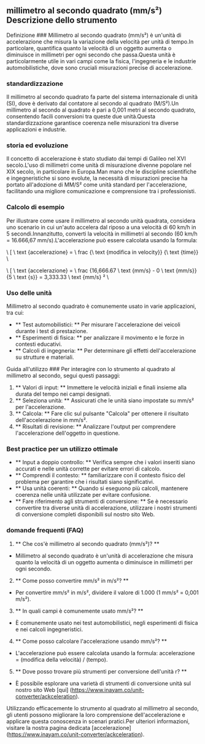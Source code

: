 ## millimetro al secondo quadrato (mm/s²) Descrizione dello strumento

Definizione ###
Millimetro al secondo quadrato (mm/s²) è un'unità di accelerazione che misura la variazione della velocità per unità di tempo.In particolare, quantifica quanto la velocità di un oggetto aumenta o diminuisce in millimetri per ogni secondo che passa.Questa unità è particolarmente utile in vari campi come la fisica, l'ingegneria e le industrie automobilistiche, dove sono cruciali misurazioni precise di accelerazione.

### standardizzazione
Il millimetro al secondo quadrato fa parte del sistema internazionale di unità (SI), dove è derivato dal contatore al secondo al quadrato (M/S²).Un millimetro al secondo al quadrato è pari a 0,001 metri al secondo quadrato, consentendo facili conversioni tra queste due unità.Questa standardizzazione garantisce coerenza nelle misurazioni tra diverse applicazioni e industrie.

### storia ed evoluzione
Il concetto di accelerazione è stato studiato dai tempi di Galileo nel XVI secolo.L'uso di millimetri come unità di misurazione divenne popolare nel XIX secolo, in particolare in Europa.Man mano che le discipline scientifiche e ingegneristiche si sono evolute, la necessità di misurazioni precise ha portato all'adozione di MM/S² come unità standard per l'accelerazione, facilitando una migliore comunicazione e comprensione tra i professionisti.

### Calcolo di esempio
Per illustrare come usare il millimetro al secondo unità quadrata, considera uno scenario in cui un'auto accelera dal riposo a una velocità di 60 km/h in 5 secondi.Innanzitutto, converti la velocità in millimetri al secondo (60 km/h = 16.666,67 mm/s).L'accelerazione può essere calcolata usando la formula:

\ [
\ text {accelerazione} = \ frac {\ text {modifica in velocity}} {\ text {time}}
\

\ [
\ text {accelerazione} = \ frac {16,666.67 \ text {mm/s} - 0 \ text {mm/s}} {5 \ text {s}} = 3,333.33 \ text {mm/s} ²
\

### Uso delle unità
Millimetro al secondo quadrato è comunemente usato in varie applicazioni, tra cui:
- ** Test automobilistici: ** Per misurare l'accelerazione dei veicoli durante i test di prestazione.
- ** Esperimenti di fisica: ** per analizzare il movimento e le forze in contesti educativi.
- ** Calcoli di ingegneria: ** Per determinare gli effetti dell'accelerazione su strutture e materiali.

Guida all'utilizzo ###
Per interagire con lo strumento al quadrato al millimetro al secondo, segui questi passaggi:
1. ** Valori di input: ** Immettere le velocità iniziali e finali insieme alla durata del tempo nei campi designati.
2. ** Seleziona unità: ** Assicurati che le unità siano impostate su mm/s² per l'accelerazione.
3. ** Calcola: ** Fare clic sul pulsante "Calcola" per ottenere il risultato dell'accelerazione in mm/s².
4. ** Risultati di revisione: ** Analizzare l'output per comprendere l'accelerazione dell'oggetto in questione.

### Best practice per un utilizzo ottimale
- ** Input a doppio controllo: ** Verifica sempre che i valori inseriti siano accurati e nelle unità corrette per evitare errori di calcolo.
- ** Comprendi il contesto: ** familiarizzare con il contesto fisico del problema per garantire che i risultati siano significativi.
- ** Usa unità coerenti: ** Quando si eseguono più calcoli, mantenere coerenza nelle unità utilizzate per evitare confusione.
- ** Fare riferimento agli strumenti di conversione: ** Se è necessario convertire tra diverse unità di accelerazione, utilizzare i nostri strumenti di conversione completi disponibili sul nostro sito Web.

### domande frequenti (FAQ)

1. ** Che cos'è millimetro al secondo quadrato (mm/s²)? **
- Millimetro al secondo quadrato è un'unità di accelerazione che misura quanto la velocità di un oggetto aumenta o diminuisce in millimetri per ogni secondo.

2. ** Come posso convertire mm/s² in m/s²? **
- Per convertire mm/s² in m/s², dividere il valore di 1.000 (1 mm/s² = 0,001 m/s²).

3. ** In quali campi è comunemente usato mm/s²? **
- È comunemente usato nei test automobilistici, negli esperimenti di fisica e nei calcoli ingegneristici.

4. ** Come posso calcolare l'accelerazione usando mm/s²? **
- L'accelerazione può essere calcolata usando la formula: accelerazione = (modifica della velocità) / (tempo).

5. ** Dove posso trovare più strumenti per conversione dell'unità r? **
- È possibile esplorare una varietà di strumenti di conversione unità sul nostro sito Web [qui] (https://www.inayam.co/unit-converter/ackceleration).

Utilizzando efficacemente lo strumento al quadrato al millimetro al secondo, gli utenti possono migliorare la loro comprensione dell'accelerazione e applicare questa conoscenza in scenari pratici.Per ulteriori informazioni, visitare la nostra pagina dedicata [accelerazione] (https://www.inayam.co/unit-converter/ackceleration).